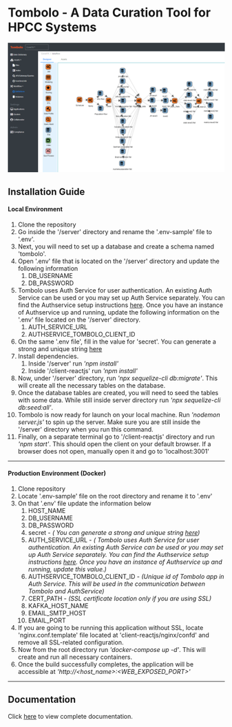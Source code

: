 # Tombolo - A Data Curation Tool for HPCC Systems
![](/docs/images/tombolo/Slide1.png)
## Installation Guide
#### Local Environment 
1. Clone the repository
2. Go inside the '/server' directory and rename the '.env-sample' file to '.env'.
3. Next, you will need to set up a database and create a schema named 'tombolo'.
4. Open '.env' file that is located on the '/server' directory and  update the following information
      1. DB_USERNAME
      2. DB_PASSWORD
5. Tombolo uses Auth Service for user authentication. An existing Auth Service can be used or you may set up Auth Service separately. 
    You can find the Authservice setup instructions [here](https://github.com/hpcc-systems/Auth-Service). Once you have an instance of Authservice up and running, 
    update the following information on the '.env' file located on the '/server' directory.
    1. AUTH_SERVICE_URL
    2. AUTHSERVICE_TOMBOLO_CLIENT_ID
6. On the same '.env file',  fill in the value for 'secret'. You can generate a strong and unique string [here](https://www.grc.com/passwords.htm)
7. Install dependencies.
    1. Inside '/server' run *'npm install'*
    2. Inside '/client-reactjs' run *'npm install'*
8. Now, under '/server' directory, run *'npx sequelize-cli db:migrate'*. This will create all the necessary tables on the database.
9. Once the database tables are created, you will need to seed the tables with some  data. While still inside server directory run *'npx sequelize-cli db:seed:all'*.
10. Tombolo is now ready for launch on your local machine. Run *'nodemon server.js'* to spin up the server. Make sure you are still inside the '/server' directory when you run this command.
11. Finally, on a separate terminal go to '/client-reactjs' directory and run *'npm start'*. This should open the client on your default browser. If a browser does not open, manually open it and go to 'localhost:3001'

----
#### Production Environment (Docker)
1. Clone repository
2. Locate '.env-sample' file on the root directory and rename it to '.env'
3. On that  '.env' file update the information below
   1. HOST_NAME
	1. DB_USERNAME
	2. DB_PASSWORD
	3. secret -  *( You can generate a strong and unique string [here](https://www.grc.com/passwords.htm))*
   3. AUTH_SERVICE_URL - *( Tombolo uses Auth Service for user authentication. An existing Auth Service can be used or you may set up Auth Service separately. 
    You can find the Authservice setup instructions [here](https://github.com/hpcc-systems/Auth-Service). Once you have an instance of Authservice up and running, 
    update this value.)*
    4. AUTHSERVICE_TOMBOLO_CLIENT_ID - *(Unique id of Tombolo app in Auth Service. This will be used in the communication between Tombolo and AuthService)*
   4. CERT_PATH - *(SSL certificate location only if you are using SSL)*
   5. KAFKA_HOST_NAME 
   6. EMAIL_SMTP_HOST
   7. EMAIL_PORT
4. If you are going to be running this application without SSL, locate 'nginx.conf.template' file located at 'client-reactjs/nginx/confd' and remove all SSL-related configuration. 
 6. Now from the root directory run *'docker-compose up -d'*. This will create and run all necessary containers.
 7. Once the build  successfully completes, the application will be accessible at *'http://<host_name>:<WEB_EXPOSED_PORT>'*

----
## Documentation 
Click [here](https://github.com/hpcc-systems/Tombolo/blob/master/docs/README.md) to view complete documentation.
